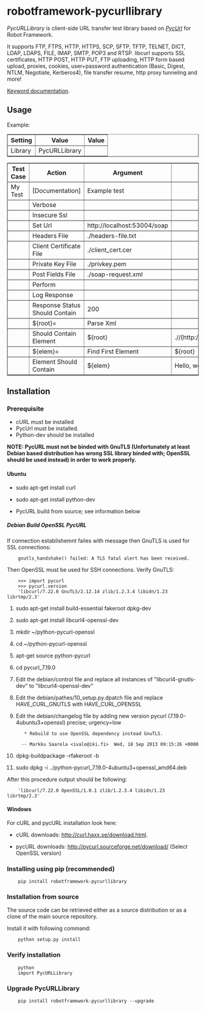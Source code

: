 robotframework-pycurllibrary
============================

*PycURLLibrary* is client-side URL transfer test library based on *[PycUrl](http://pycurl.sourceforge.net/)* for Robot Framework.

It supports FTP, FTPS, HTTP, HTTPS, SCP, SFTP, TFTP, TELNET, DICT, LDAP, LDAPS, FILE, IMAP, SMTP, POP3 and RTSP. libcurl supports SSL certificates, HTTP POST, HTTP PUT, FTP uploading, HTTP form based upload, proxies, cookies, user+password authentication (Basic, Digest, NTLM, Negotiate, Kerberos4), file transfer resume, http proxy tunneling and more!

[Keyword documentation](http://ivalo.github.io/robotframework-pycurllibrary/).

## Usage

Example:

<table border="1">
  <tr>
    <th>Setting</th>
    <th>Value</th>
    <th>Value</th>
  </tr>
  <tr>
    <td>Library</td>
    <td>PycURLLibrary</td>
    <td></td>
  </tr>
</table> 

<table border="1">
  <tr>
    <th>Test Case</th>
    <th>Action</th>
    <th>Argument</th>
    <th>Argument</th>
    <th>Argument</th>
  </tr>
  <tr>
    <td>My Test</td>
    <td>[Documentation]</td>
    <td>Example test</td>
    <td></td>
    <td></td>
  </tr>
  <tr>
    <td></td>
    <td>Verbose</td>
    <td></td>
    <td></td>
    <td></td>
  </tr>
  <tr>
    <td></td>
    <td>Insecure Ssl</td>
    <td></td>
    <td></td>
    <td></td>
  </tr>
  <tr>
    <td></td>
    <td>Set Url</td>
    <td>http://localhost:53004/soap</td>
    <td></td>
    <td></td>
  </tr>
  <tr>
    <td></td>
    <td>Headers File</td>
    <td>./headers-file.txt</td>
    <td></td>
    <td></td>
  </tr>
  <tr>
    <td></td>
    <td>Client Certificate File</td>
    <td>./client_cert.cer</td>
    <td></td>
    <td></td>
  </tr>
  <tr>
    <td></td>
    <td>Private Key File</td>
    <td>./privkey.pem</td>
    <td></td>
    <td></td>
  </tr>
  <tr>
    <td></td>
    <td>Post Fields File</td>
    <td>./soap-request.xml</td>
    <td></td>
    <td></td>
  </tr>
  <tr>
    <td></td>
    <td>Perform</td>
    <td></td>
    <td></td>
    <td></td>
  </tr>
  <tr>
    <td></td>
    <td>Log Response</td>
    <td></td>
    <td></td>
    <td></td>
  </tr>
  <tr>
    <td></td>
    <td>Response Status Should Contain</td>
    <td>200</td>
    <td></td>
    <td></td>
  </tr>
  <tr>
    <td></td>
    <td>${root}=</td>
    <td>Parse Xml</td>
    <td></td>
    <td></td>
  </tr>
  <tr>
    <td></td>
    <td>Should Contain Element</td>
    <td>${root}</td>
    <td>.//{http://ws.poc.jivalo/hello/v1}customer</td>
    <td></td>
  </tr>
  <tr>
    <td></td>
    <td>${elem}=</td>
    <td>Find First Element</td>
    <td>${root}</td>
    <td>.//name</td>
 </tr>
  <tr>
    <td></td>
    <td>Element Should Contain</td>
    <td>${elem}</td>
    <td>Hello, world!</td>
    <td></td>
  </tr>
</table> 

## Installation

### Prerequisite

- cURL must be installed
- PycUrl must be installed.
- Python-dev should be installed

**NOTE: PycURL must not be binded with GnuTLS (Unfortunately at least Debian based distribution has wrong SSL library binded with; OpenSSL should be used instead) in order to work properly.**

#### Ubuntu
- sudo apt-get install curl
- sudo apt-get install python-dev

- PycURL build from source; see information below

##### Debian Build OpenSSL PycURL

If connection establishemnt failes with message then GnuTLS is used for SSL connections:

        gnutls_handshake() failed: A TLS fatal alert has been received.

Then OpenSSL must be used for SSH connections. Verify GnuTLS:

        >>> import pycurl
        >>> pycurl.version
        'libcurl/7.22.0 GnuTLS/2.12.14 zlib/1.2.3.4 libidn/1.23 librtmp/2.3'


1. sudo apt-get install build-essential fakeroot dpkg-dev
2. sudo apt-get install libcurl4-openssl-dev
3. mkdir ~/python-pycurl-openssl
4. cd ~/python-pycurl-openssl
5. apt-get source python-pycurl
6. cd pycurl\_7.19.0
7. Edit the debian/control file and replace all instances of "libcurl4-gnutls-dev" to "libcurl4-openssl-dev"
8. Edit the debian/pathes/10\_setup.py.dpatch file and replace HAVE\_CURL\_GNUTLS with HAVE\_CURL\_OPENSSL
9. Edit the debian/changelog file by adding new version
        pycurl (7.19.0-4ubuntu3+openssl) precise; urgency=low

          * Rebuild to use OpenSSL dependency instead GnuTLS.

         -- Markku Saarela <ivalo@iki.fi>  Wed, 18 Sep 2013 09:15:26 +0000
10. dpkg-buildpackage -rfakeroot -b
11. sudo dpkg -i ../python-pycurl\_7.19.0-4ubuntu3+openssl\_amd64.deb

After this procedure output should be following:

        'libcurl/7.22.0 OpenSSL/1.0.1 zlib/1.2.3.4 libidn/1.23 librtmp/2.3'

#### Windows

For cURL and pycURL installation look here:

- cURL downloads: http://curl.haxx.se/download.html.

- pycURL downloads: http://pycurl.sourceforge.net/download/  \(Select OpenSSL version\)

### Installing using pip (recommended)

        pip install robotframework-pycurllibrary

### Installation from source

The source code can be retrieved either as a source distribution or as a clone of the main source repository.

Install it with following command:

        python setup.py install

### Verify installation

        python
        import PycURLLibrary

### Upgrade PycURLLibrary

        pip install robotframework-pycurllibrary --upgrade


